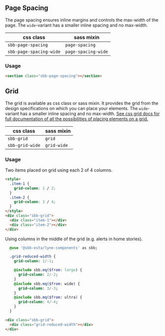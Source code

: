 ## Page Spacing

The page spacing ensures inline margins and controls the max-width of the page.
The `wide`-variant has a smaller inline spacing and no max-width.

| css class               | sass mixin          |
| ----------------------- | ------------------- |
| `sbb-page-spacing`      | `page-spacing`      |
| `sbb-page-spacing-wide` | `page-spacing-wide` |

### Usage

```html
<section class="sbb-page-spacing"></section>
```

## Grid

The grid is available as css class or sass mixin.
It provides the grid from the design specifications on which you can place your elements.
The `wide`-variant has a smaller inline spacing and no max-width.
[See css grid docs for full documentation of all the possibilities of placing elements on a grid.](https://developer.mozilla.org/en-US/docs/Web/CSS/CSS_Grid_Layout)

| css class       | sass mixin  |
| --------------- | ----------- |
| `sbb-grid`      | `grid`      |
| `sbb-grid-wide` | `grid-wide` |

### Usage

Two items placed on grid using each 2 of 4 columns.

```html
<style>
  .item-1 {
    grid-column: 1 / 2;
  }
  .item-2 {
    grid-column: 3 / 4;
  }
</style>
<div class="sbb-grid">
  <div class="item-1"></div>
  <div class="item-2"></div>
</div>
```

Using columns in the middle of the grid (e.g. alerts in home stories).

```sass
  @use '@sbb-esta/lyne-components' as sbb;

  .grid-reduced-width {
    grid-column: 1/-1;

    @include sbb.mq($from: large) {
      grid-column: 2/-2;
    }
    @include sbb.mq($from: wide) {
      grid-column: 3/-3;
    }
    @include sbb.mq($from: ultra) {
      grid-column: 4/-4;
    }
  }
```

```html
<div class="sbb-grid">
  <div class="grid-reduced-width"></div>
</div>
```
